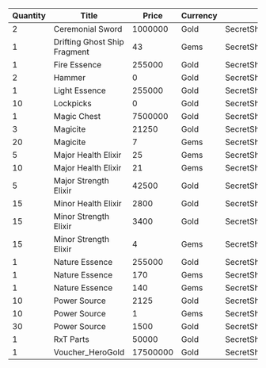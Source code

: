 | Quantity | Title | Price | Currency |  Dev Name |
| -------- | ----- | ----- | -------- |  -------- |
| 2 | Ceremonial Sword | 1000000 | Gold | SecretShop.Page03.Misc.13 |
| 1 | Drifting Ghost Ship Fragment | 43 | Gems | SecretShop.Page03.TreasureMap.18 |
| 1 | Fire Essence | 255000 | Gold | SecretShop.Page03.Reagent.43 |
| 2 | Hammer | 0 | Gold | SecretShop.Page03.Free.24 |
| 1 | Light Essence | 255000 | Gold | SecretShop.Page03.Reagent.39 |
| 10 | Lockpicks | 0 | Gold | SecretShop.Page03.Free.22 |
| 1 | Magic Chest | 7500000 | Gold | SecretShop.Page03.CharShard.17 |
| 3 | Magicite | 21250 | Gold | SecretShop.Page03.Ore.03 |
| 20 | Magicite | 7 | Gems | SecretShop.Page03.UnderworldTrader.31 |
| 5 | Major Health Elixir | 25 | Gems | SecretShop.Page03.Elixir.16 |
| 10 | Major Health Elixir | 21 | Gems | SecretShop.Page03.UnderworldTrader.32 |
| 5 | Major Strength Elixir | 42500 | Gold | SecretShop.Page03.Elixir.14 |
| 15 | Minor Health Elixir | 2800 | Gold | SecretShop.Page03.UnderworldTraderGold.08 |
| 15 | Minor Strength Elixir | 3400 | Gold | SecretShop.Page03.Elixir.15 |
| 15 | Minor Strength Elixir | 4 | Gems | SecretShop.Page03.UnderworldTrader.37 |
| 1 | Nature Essence | 255000 | Gold | SecretShop.Page03.Shard.14 |
| 1 | Nature Essence | 170 | Gems | SecretShop.Page03.Shard.19 |
| 1 | Nature Essence | 140 | Gems | SecretShop.Page03.UnderworldTrader.43 |
| 10 | Power Source | 2125 | Gold | SecretShop.Page03.Reagent.40 |
| 10 | Power Source | 1 | Gems | SecretShop.Page03.Reagent.50 |
| 30 | Power Source | 1500 | Gold | SecretShop.Page03.UnderworldTraderGold.06 |
| 1 | RxT Parts | 50000 | Gold | SecretShop.Page03.Misc.18 |
| 1 | Voucher_HeroGold | 17500000 | Gold | SecretShop.Page03.UnderworldTrader.38 |
